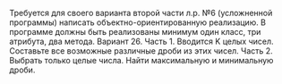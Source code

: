 Требуется для своего варианта второй части л.р. №6 (усложненной программы) написать объектно-ориентированную реализацию.
В программе должны быть реализованы минимум один класс, три атрибута, два метода.
Вариант 26. Часть 1. Вводится K целых чисел. Составьте все возможные различные дроби из этих чисел.
Часть 2. Выбрать только целые числа. Найти максимальную и минимальную дроби.

